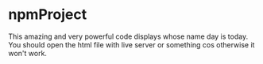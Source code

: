 # npmProject
This amazing and very powerful code displays whose name day is today. You should open the html file with live server or something cos otherwise it won't work.
